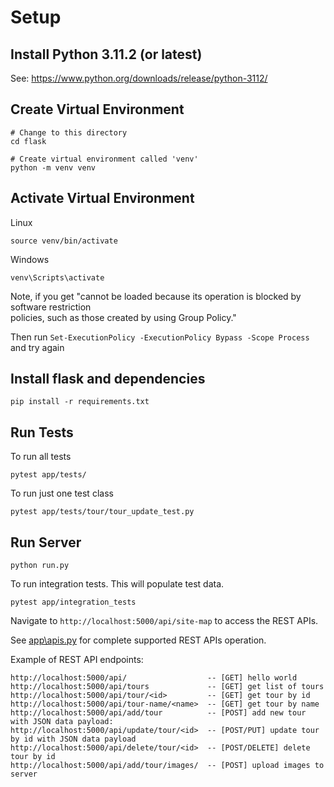 # Setup
## Install Python 3.11.2 (or latest)

See: https://www.python.org/downloads/release/python-3112/

## Create Virtual Environment

```
# Change to this directory
cd flask

# Create virtual environment called 'venv'
python -m venv venv
```

## Activate Virtual Environment

Linux
```
source venv/bin/activate
```

Windows
```
venv\Scripts\activate
```

Note, if you get "cannot be loaded because its operation is blocked by software restriction       
policies, such as those created by using Group Policy."

Then run ```Set-ExecutionPolicy -ExecutionPolicy Bypass -Scope Process``` and try again

## Install flask and dependencies

```
pip install -r requirements.txt
```

## Run Tests

To run all tests
```
pytest app/tests/
```

To run just one test class
```
pytest app/tests/tour/tour_update_test.py
```

## Run Server

```
python run.py
```

To run integration tests. This will populate test data.
```
pytest app/integration_tests
```

Navigate to `http://localhost:5000/api/site-map` to access the REST APIs.

See [app\apis.py](vsp/apis.py) for complete supported REST APIs operation.

Example of REST API endpoints:

```
http://localhost:5000/api/                  -- [GET] hello world
http://localhost:5000/api/tours             -- [GET] get list of tours
http://localhost:5000/api/tour/<id>         -- [GET] get tour by id
http://localhost:5000/api/tour-name/<name>  -- [GET] get tour by name
http://localhost:5000/api/add/tour          -- [POST] add new tour with JSON data payload:
http://localhost:5000/api/update/tour/<id>  -- [POST/PUT] update tour by id with JSON data payload
http://localhost:5000/api/delete/tour/<id>  -- [POST/DELETE] delete tour by id
http://localhost:5000/api/add/tour/images/  -- [POST] upload images to server
```